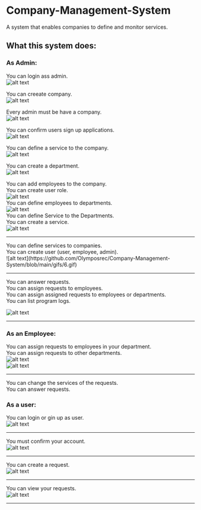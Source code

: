 # Company-Management-System
 A system that enables companies to define and monitor services. 
 
## What this system does:

### As Admin:
You can login ass admin. <br>
![alt text](https://github.com/Olymposrec/Company-Management-System/blob/main/gifs/1.gif)<br>

You can creeate company. <br>
![alt text](https://github.com/Olymposrec/Company-Management-System/blob/main/gifs/2.gif)<br>

Every admin must be have a company.<br>
![alt text](https://github.com/Olymposrec/Company-Management-System/blob/main/gifs/3.gif)<br>

You can confirm users sign up applications.<br>
![alt text](https://github.com/Olymposrec/Company-Management-System/blob/main/gifs/12.gif)<br>


You can define a service to the company.<br>
![alt text](https://github.com/Olymposrec/Company-Management-System/blob/main/gifs/9.gif)<br>

You can create a department. <br>
![alt text](https://github.com/Olymposrec/Company-Management-System/blob/main/gifs/4.gif)<br>

You can add employees to the company.<br>
You can create user role.<br>
![alt text](https://github.com/Olymposrec/Company-Management-System/blob/main/gifs/5.gif)<br>
You can define employees to departments.<br>
![alt text](https://github.com/Olymposrec/Company-Management-System/blob/main/gifs/14.gif)<br>
You can define Service to the Departments.<br>
You can create a service.<br>
![alt text](https://github.com/Olymposrec/Company-Management-System/blob/main/gifs/8.gif)<br>
<hr>
You can define services to companies.<br>
You can create user (user, employee, admin). <br>
![alt text](https://github.com/Olymposrec/Company-Management-System/blob/main/gifs/6.gif)<br>
<hr>
You can answer requests.<br>
You can assign requests to employees.<br>
You can assign assigned requests to employees or departments.<br>
You can list program logs.<br>

![alt text](https://github.com/Olymposrec/Company-Management-System/blob/main/gifs/10.gif)<br>

<hr>

### As an Employee:
You can assign requests to employees in your department.<br>
You can assign requests to other departments.<br>
![alt text](https://github.com/Olymposrec/Company-Management-System/blob/main/gifs/18.gif)<br>
![alt text](https://github.com/Olymposrec/Company-Management-System/blob/main/gifs/19.gif)<br>
<hr>

You can change the services of the requests.<br>
You can answer requests.<br>

### As a user:
You can login or gin up as user.<br>
![alt text](https://github.com/Olymposrec/Company-Management-System/blob/main/gifs/11.gif)<br>
<hr>

You must confirm your account.<br>
![alt text](https://github.com/Olymposrec/Company-Management-System/blob/main/gifs/13.gif)<br>
<hr>

You can create a request.<br>
![alt text](https://github.com/Olymposrec/Company-Management-System/blob/main/gifs/15.gif)<br>
<hr>

You can view your requests. <br>
![alt text](https://github.com/Olymposrec/Company-Management-System/blob/main/gifs/16.gif)<br>
<hr>

